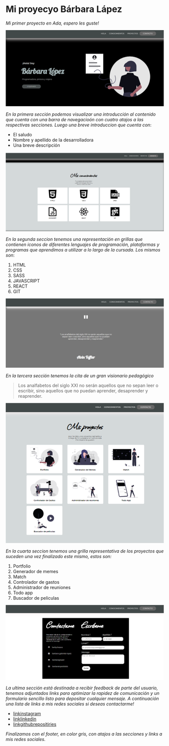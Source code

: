 # Mi proyecyo Bárbara Lápez
*Mi primer proyecto en Ada, espero les guste!*

![info](img/section1.png)

*En la primera sección podemos visualizar una introducción al contenido que cuenta con una barra de navegacioón con cuatro atajos a las respectivas secciones. Luego una breve introduccion que cuenta con*:

- El saludo
- Nombre y apellido de la desarrolladora
- Una breve descripción


![info](img/section2.png)

*En la segunda seccion tenemos una representación en grillas que contienen iconos de diferentes lenguajes de programación, plataformas y programas que aprendimos a utilizar a lo largo de la cursada. Los mismos son*:
1. HTML
2. CSS
3. SASS
4. JAVASCRIPT
5. REACT
6. GIT

![info](img/section3.png)

*En la tercera sección tenemos la cita de un gran visionario pedagógico*
>Los analfabetos del siglo XXI no serán aquellos que no sepan leer o escribir, sino aquellos que no puedan aprender, desaprender y reaprender.


![info](img/section4.png)

*En la cuarta seccion tenemos una grilla representativa de los proyectos que suceden una vez finalizado este mismo, estos son:*

1. Portfolio
2. Generador de memes
3. Match
4. Controlador de gastos
5. Administrador de reuniones
6. Todo app
7. Buscador de peliculas


![info](img/formulario.png)

*La ultima sección está destinada a recibir feedback de parte del usuario, tenemos adjuntados links para optimizar la rapidez de comunicación y un formulario sencillo listo para depositar cualquier mensaje. A continuación una lista de links a mis redes sociales si deseas contactarme!*

- [linkinstagram](https://www.instagram.com/)
- [linklinkedin](https://www.linkedin.com/in/barbara-gabriela-lopez/)
- [linkgithubrepositiries](https://github.com/barbaraglopez)

*Finalizamos con el footer, en color gris, con atajos a las secciones y links a mis redes sociales.*